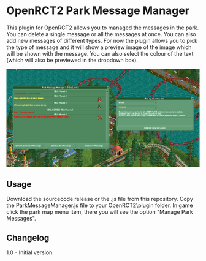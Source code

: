 # OpenRCT2 Park Message Manager

This plugin for OpenRCT2 allows you to managed the messages in the park. You can delete a single message or all the messages at once. You can also add new messages of different types. For now the plugin allows you to pick the type of message and it will show a preview image of the image which will be shown with the message. You can also select the colour of the text (which will also be previewed in the dropdown box).

![Screenshot](https://github.com/autosysops/OpenRCT2ParkMessageManager/raw/main/screenshot.png "Screenshot")

## Usage

Download the sourcecode release or the .js file from this repository.
Copy the ParkMessageManager.js file to your OpenRCT2\plugin folder.
In game click the park map menu item, there you will see the option "Manage Park Messages".

## Changelog

1.0 - Initial version.
